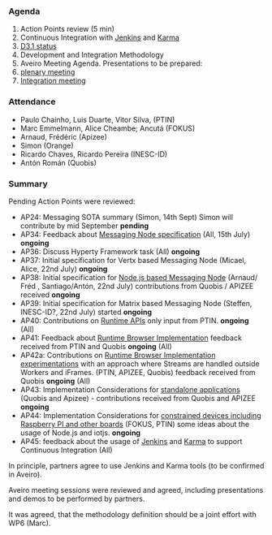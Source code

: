 ### Agenda

1. Action Points review (5 min)
1. Continuous Integration with [Jenkins](http://jenkins-ci.org/) and [Karma](http://karma-runner.github.io/0.13/index.html)
1. [D3.1 status](../deliverables/d31/D3.1-Hyperty-Runtime-and-Hyperty-Messaging-Node-Specification.md)
1. Development and Integration Methodology
1. Aveiro Meeting Agenda. Presentations to be prepared:
  1. [plenary meeting](2015-09-07.md)
  2. [Integration meeting](2015-09-08.md)


### Attendance

* Paulo Chainho, Luis Duarte, Vitor Silva,  (PTIN)
* Marc Emmelmann, Alice Cheambe; Ancutá (FOKUS)
* Arnaud, Frédéric (Apizee)
* Simon (Orange)
* Ricardo Chaves, Ricardo Pereira (INESC-ID)
* Antón Román (Quobis)

### Summary

Pending Action Points were reviewed:

* AP24: Messaging SOTA summary (Simon, 14th Sept) Simon will contribute by mid September **pending**
* AP34: Feedback about [Messaging Node specification](../specs/msg-node/readme.md) (All, 15th July) **ongoing**
* AP36: Discuss Hyperty Framework task (All)  **ongoing**
* AP37: Initial specification for Vertx based Messaging Node (Micael, Alice, 22nd July)  **ongoing**
* AP38: Initial specification for [Node.js based Messaging Node](../specs/msg-node/nodejs_specs.md) (Arnaud/ Fréd , Santiago/Antón, 22nd July) contributions from Quobis / APIZEE received **ongoing**
* AP39: Initial specification for Matrix based Messaging Node (Steffen, INESC-ID?, 22nd July) started **ongoing**
* AP40: Contributions on [Runtime APIs](../specs/runtime/runtime-apis.md) only input from PTIN. **ongoing** (All)
* AP41: Feedback about [Runtime Browser Implementation](../specs/runtime/browser-runtime.md) feedback received from PTIN and Quobis **ongoing** (All)
* AP42a: Contributions on [Runtime Browser Implementation experimentations](../../tests/browser-runtime/readme.md) with an approach where Streams are handled outside Workers and iFrames. (PTIN, APIZEE, Quobis) feedback received from Quobis **ongoing** (All)
* AP43: Implementation Considerations for [standalone applications](../specs/runtime/implementation/standalone-runtime.md) (Quobis and Apizee) - contributions received from Quobis and APIZEE **ongoing**
* AP44: Implementation Considerations for [constrained devices including Raspberry PI and other boards](../specs/runtime/implementation/gw-runtime.md) (FOKUS, PTIN) some ideas about the usage of Node.js and iotjs.  **ongoing**
* AP45: feedback about the usage of [Jenkins](http://jenkins-ci.org/) and [Karma](http://karma-runner.github.io/0.13/index.html) to support Continuous Integration (All)

In principle, partners agree to use Jenkins and Karma tools (to be confirmed in Aveiro).

Aveiro meeting sessions were reviewed and agreed, including presentations and demos to be performed by partners.

It was agreed, that the methodology definition should be a joint effort with WP6 (Marc).
